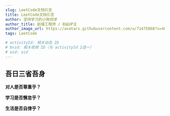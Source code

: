 ```yaml
---
slug: LeetCode文档引言
title: LeetCode文档引言
author: 坚持学习的小陈同学
author_title: 前端工程师 / B站UP主
author_image_url: https://avatars.githubusercontent.com/u/71475868?s=40&u=8e47a668961f89a6389d9775cffdabddfda76e8c&v=4
tags: LeetCode

# activityId: 相关动态 ID
# bvid: 相关视频 ID（与 activityId 2选一）
# oid: oid
--- 
```


## 吾日三省吾身
**对人是否尊重乎？**

**学习是否懈怠乎？**

**生活是否自律乎？**



